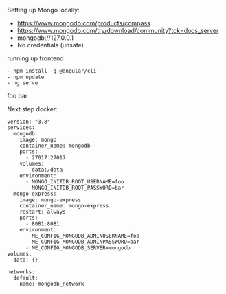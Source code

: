 Setting up Mongo locally:
- https://www.mongodb.com/products/compass
- https://www.mongodb.com/try/download/community?tck=docs_server
- mongodb://127.0.0.1
- No credentials (unsafe)

running up frontend
```
- npm install -g @angular/cli
- npm update
- ng serve

```


foo
bar

Next step docker:
```
version: "3.8"
services:
  mongodb:
    image: mongo
    container_name: mongodb
    ports:
      - 27017:27017
    volumes:
      - data:/data
    environment:
      - MONGO_INITDB_ROOT_USERNAME=foo
      - MONGO_INITDB_ROOT_PASSWORD=bar
  mongo-express:
    image: mongo-express
    container_name: mongo-express
    restart: always
    ports:
      - 8081:8081
    environment:
      - ME_CONFIG_MONGODB_ADMINUSERNAME=foo
      - ME_CONFIG_MONGODB_ADMINPASSWORD=bar
      - ME_CONFIG_MONGODB_SERVER=mongodb
volumes:
  data: {}

networks:
  default:
    name: mongodb_network
```

